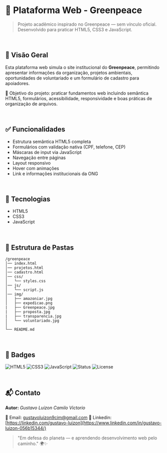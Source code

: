 # 🌱 Plataforma Web - Greenpeace

> Projeto acadêmico inspirado no Greenpeace — sem vínculo oficial. Desenvolvido para praticar HTML5, CSS3 e JavaScript.

<br>

## 🧾 Visão Geral

Esta plataforma web simula o site institucional do **Greenpeace**, permitindo apresentar informações da organização, projetos ambientais, oportunidades de voluntariado e um formulário de cadastro para apoiadores.

🎯 Objetivo do projeto: praticar fundamentos web incluindo semântica HTML5, formulários, acessibilidade, responsividade e boas práticas de organização de arquivos.

<br>

## ✅ Funcionalidades

* Estrutura semântica HTML5 completa
* Formulários com validação nativa (CPF, telefone, CEP)
* Máscaras de input via JavaScript
* Navegação entre páginas
* Layout responsivo
* Hover com animações
* Link e informações institucionais da ONG

<br>

## 🧠 Tecnologias

* HTML5
* CSS3
* JavaScript

<br>

## 📂 Estrutura de Pastas

```
/greenpeace
│── index.html
│── projetos.html
│── cadastro.html
│── css/
│   └── styles.css
│── js/
│   └── script.js
│── img/
│   ├── amazoniar.jpg
│   ├── expedicao.png
|   ├── Greenpeace.jpg
|   ├── proposta.jpg
|   ├── transparencia.jpg
│   └── voluntariado.jpg 
│           
└── README.md
```

<br>

## 📎 Badges

![HTML5](https://img.shields.io/badge/HTML5-E34F26?style=for-the-badge\&logo=html5\&logoColor=white)
![CSS3](https://img.shields.io/badge/CSS3-1572B6?style=for-the-badge\&logo=css3\&logoColor=white)
![JavaScript](https://img.shields.io/badge/JavaScript-F7DF1E?style=for-the-badge\&logo=javascript\&logoColor=black)
![Status](https://img.shields.io/badge/Status-Desenvolvido-yellow?style=for-the-badge)
![License](https://img.shields.io/badge/License-Acad%C3%AAmico-green?style=for-the-badge)


<br>

## 📬 Contato

**Autor:** *Gustavo Luizon Camilo Victorio*

📧 Email: [gustavoluizon9cim@gmail.com](gustavoluizon9cim@gmail.com)
💼 Linkedin: [https://linkedin.com/gustavo-luizon](https://www.linkedin.com/in/gustavo-luizon-056b15344/)

> "Em defesa do planeta — e aprendendo desenvolvimento web pelo caminho." 🌍✨
